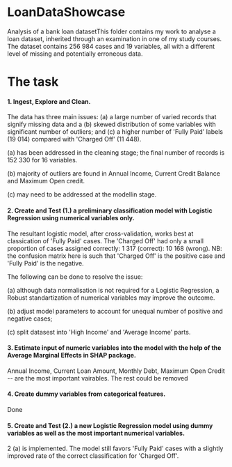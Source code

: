 # LoanDataShowcase
Analysis of a bank loan datasetThis folder contains my work to analyse a loan dataset, inherited through an examination in one of my study courses.
The dataset contains 256 984 cases and 19 variables, all with a different level of missing and potentially erroneous data.

# The task
#### 1. Ingest, Explore and Clean.
The data has three main issues: (a) a large number of varied records that signify missing data and a (b) skewed    distribution of some variables with significant number of outliers; and (c) a higher number of 'Fully Paid' labels (19 014) compared with 'Charged Off' (11 448). 

(a) has been addressed in the cleaning stage; the final number of records is 152 330 for 16 variables.

(b) majority of outliers are found in Annual Income, Current Credit Balance and Maximum Open credit.

(c) may need to be addressed at the modellin stage.
#### 2. Create and Test (1.) a preliminary classification model with Logistic Regression using numerical variables only.
The resultant logistic model, after cross-validation, works best at classication of 'Fully Paid' cases. The 'Charged Off' had only a small proportion of cases assigned correctly: 1 317 (correct): 10 168 (wrong). NB: the confusion matrix here is such that 'Charged Off' is the positive case and 'Fully Paid' is the negative. 

The following can be done to resolve the issue:

(a) although data normalisation is not required for a Logistic Regression, a Robust standartization of numerical variables may improve the outcome.

(b) adjust model parameters to account for unequal number of positive and negative cases;

(c) split datasest into 'High Income' and 'Average Income' parts.
#### 3. Estimate input of numeric variables into the model with the help of the Average Marginal Effects in SHAP package.
Annual Income, Current Loan Amount, Monthly Debt, Maximum Open Credit -- are the most important vairables. The rest could be removed
#### 4. Create dummy variables from categorical features.
Done

#### 5. Create and Test (2.) a new Logistic Regression model using dummy variables as well as the most important numerical variables.
2 (a) is implemented. The model still favors 'Fully Paid' cases with a slightly improved rate of the correct classification for 'Charged Off'.
